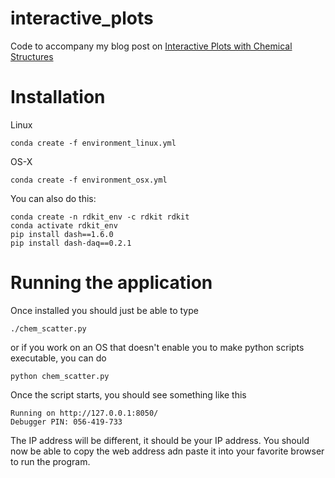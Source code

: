 # interactive_plots

Code to accompany my blog post on [Interactive Plots with Chemical Structures](https://practicalcheminformatics.blogspot.com/2019/11/interactive-plots-with-chemical.html)

# Installation 

Linux
```shell 
conda create -f environment_linux.yml
```
OS-X
```shell
conda create -f environment_osx.yml 
```

You can also do this:
```shell
conda create -n rdkit_env -c rdkit rdkit
conda activate rdkit_env
pip install dash==1.6.0
pip install dash-daq==0.2.1
```


# Running the application
Once installed you should just be able to type
```shell
./chem_scatter.py
```
or if you work on an OS that doesn't enable you to make python scripts executable, you can do 
```:
python chem_scatter.py
```
Once the script starts, you should see something like this
```shell
Running on http://127.0.0.1:8050/
Debugger PIN: 056-419-733
```
The IP address will be different, it should be your IP address.  You should now be able to copy the web address adn paste it into your favorite browser to run the program. 

